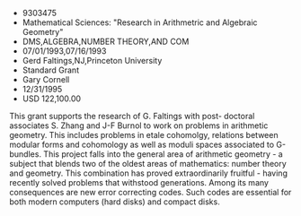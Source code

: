 
* 9303475
* Mathematical Sciences: "Research in Arithmetric and Algebraic Geometry"
* DMS,ALGEBRA,NUMBER THEORY,AND COM
* 07/01/1993,07/16/1993
* Gerd Faltings,NJ,Princeton University
* Standard Grant
* Gary Cornell
* 12/31/1995
* USD 122,100.00

This grant supports the research of G. Faltings with post- doctoral associates
S. Zhang and J-F Burnol to work on problems in arithmetic geometry. This
includes problems in etale cohomolgy, relations between modular forms and
cohomology as well as moduli spaces associated to G-bundles. This project falls
into the general area of arithmetic geometry - a subject that blends two of the
oldest areas of mathematics: number theory and geometry. This combination has
proved extraordinarily fruitful - having recently solved problems that withstood
generations. Among its many consequences are new error correcting codes. Such
codes are essential for both modern computers (hard disks) and compact disks.
